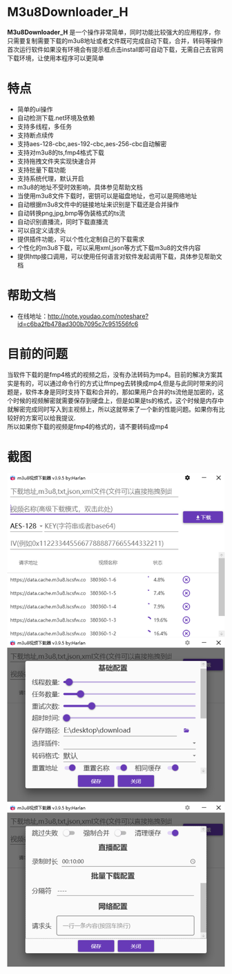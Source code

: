 # M3u8Downloader_H
**M3u8Downloader_H** 是一个操作非常简单，同时功能比较强大的应用程序，你只需要复制需要下载的m3u8地址或者文件既可完成自动下载，合并，转码等操作
首次运行软件如果没有环境会有提示框点击install即可自动下载，无需自己去官网下载环境，让使用本程序可以更简单

# 特点
 - 简单的ui操作
 - 自动检测下载.net环境及依赖
 - 支持多线程，多任务
 - 支持断点续传
 - 支持aes-128-cbc,aes-192-cbc,aes-256-cbc自动解密
 - 支持对m3u8的ts,fmp4格式下载
 - 支持拖拽文件夹实现快速合并
 - 支持批量下载功能
 - 支持系统代理，默认开启
 - m3u8的地址不受时效影响，具体参见帮助文档
 - 当使用m3u8文件下载时，密钥可以是磁盘地址，也可以是网络地址
 - 自动根据m3u8文件中的链接地址来识别是下载还是合并操作
 - 自动转换png,jpg,bmp等伪装格式的ts流
 - 自动识别直播流，同时下载直播流
 - 可以自定义请求头
 - 提供插件功能，可以个性化定制自己的下载需求
 - 个性化的m3u8下载，可以采用xml,json等方式下载m3u8的文件内容
 - 提供http接口调用，可以使用任何语言对软件发起调用下载，具体参见帮助文档

# 帮助文档
 - 在线地址：http://note.youdao.com/noteshare?id=c6ba2fb478ad300b7095c7c951556fc6

# 目前的问题
 当软件下载的是fmp4格式的视频之后，没有办法转码为mp4。目前的解决方案其实是有的，可以通过命令行的方式让ffmpeg去转换成mp4,但是与此同时带来的问题是，软件本身是同时支持下载和合并的，那如果用户合并的ts流他是加密的，这个时候的视频解密就需要保存到硬盘上，但是如果是ts的格式，这个时候是内存中就解密完成同时写入到主视频上，所以这就带来了一个新的性能问题。如果你有比较好的方案可以给我提议.   
 所以如果你下载的视频是fmp4的格式的，请不要转码成mp4

# 截图
![list](https://github.com/Harlan-H/M3u8Downloader_H/blob/master/.assets/list.png)
![list](https://github.com/Harlan-H/M3u8Downloader_H/blob/master/.assets/setting1.png)
![list](https://github.com/Harlan-H/M3u8Downloader_H/blob/master/.assets/setting2.png)
